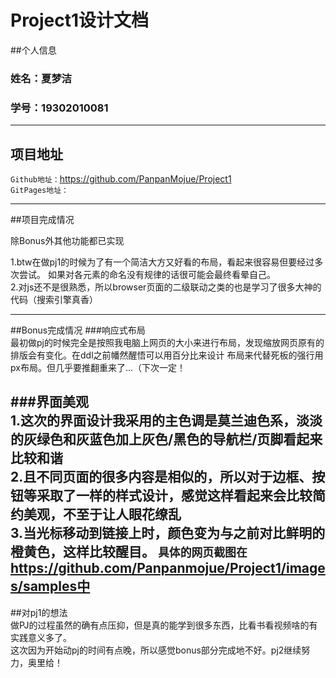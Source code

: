 Project1设计文档
==========

##个人信息
### 姓名：夏梦洁<br/>
### 学号：19302010081

-------------------

## 项目地址
`Github地址：`https://github.com/PanpanMojue/Project1<br/>
`GitPages地址：`

-------------------
##项目完成情况

除Bonus外其他功能都已实现<br/>

1.btw在做pj1的时候为了有一个简洁大方又好看的布局，看起来很容易但要经过多次尝试。
如果对各元素的命名没有规律的话很可能会最终看晕自己。<br/>
2.对js还不是很熟悉，所以browser页面的二级联动之类的也是学习了很多大神的代码（搜索引擎真香）


-------------------

##Bonus完成情况
###响应式布局<br/>
  最初做pj的时候完全是按照我电脑上网页的大小来进行布局，发现缩放网页原有的排版会有变化。在ddl之前幡然醒悟可以用百分比来设计
布局来代替死板的强行用px布局。但几乎要推翻重来了...（下次一定！

###界面美观<br/>
1.这次的界面设计我采用的主色调是莫兰迪色系，淡淡的灰绿色和灰蓝色加上灰色/黑色的导航栏/页脚看起来比较和谐<br/>
2.且不同页面的很多内容是相似的，所以对于边框、按钮等采取了一样的样式设计，感觉这样看起来会比较简约美观，不至于让人眼花缭乱<br/>
3.当光标移动到链接上时，颜色变为与之前对比鲜明的橙黄色，这样比较醒目。
`具体的网页截图在`https://github.com/Panpanmojue/Project1/images/samples中
-----------------

##对pj1的想法<br/>
做PJ的过程虽然的确有点压抑，但是真的能学到很多东西，比看书看视频啥的有实践意义多了。<br/>
这次因为开始动pj的时间有点晚，所以感觉bonus部分完成地不好。pj2继续努力，奥里给！


